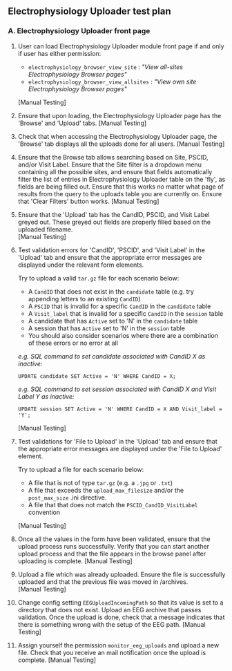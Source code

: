 ## Electrophysiology Uploader test plan

### A. Electrophysiology Uploader front page
1. User can load Electrophysiology Uploader module front page if and only if user has either permission:
   * `electrophysiology_browser_view_site` : _"View all-sites Electrophysiology Browser pages"_
   * `electrophysiology_browser_view_allsites` : _"View own site Electrophysiology Browser pages"_

   [Manual Testing]
2. Ensure that upon loading, the Electrophysiology Uploader page has the 'Browse' and 'Upload' tabs. [Manual Testing]
3. Check that when accessing the Electrophysiology Uploader page, the 'Browse' tab displays all the uploads done for all users.
   [Manual Testing]
4. Ensure that the Browse tab allows searching based on Site, PSCID, and/or Visit Label. Ensure that the Site filter 
   is a dropdown menu containing all the possible sites, and ensure that fields automatically filter the list of entries in Electrophysiology Uploader table on the 'fly', as fields are being filled out. Ensure that this works no matter what page of results
   from the query to the uploads table you are currently on. Ensure that 'Clear Filters' button works.
   [Manual Testing]     
5. Ensure that the 'Upload' tab has the CandID, PSCID, and Visit Label greyed out.
   These greyed out fields are properly filled based on the uploaded filename.  
   [Manual Testing]
6. Test validation errors for 'CandID', 'PSCID', and 'Visit Label' in the 'Upload' tab and ensure that the appropriate
   error messages are displayed under the relevant form elements.

   Try to upload a valid `tar.gz` file for each scenario below:
   - A `CandID` that does not exist in the `candidate` table (e.g. try appending letters to an existing `CandID`)
   - A `PSCID` that is invalid for a specific `CandID` in the `candidate` table
   - A `Visit_label` that is invalid for a specific `CandID` in the `session` table
   - A candidate that has `Active` set to 'N' in the `candidate` table
   - A session that has `Active` set to 'N' in the `session` table
   - You should also consider scenarios where there are a combination of these errors or no error at all

   _e.g. SQL command to set candidate associated with CandID X as inactive:_

   `UPDATE candidate SET Active = 'N' WHERE CandID = X;`

   _e.g. SQL command to set session associated with CandID X and Visit Label Y as inactive:_

   `UPDATE session SET Active = 'N' WHERE CandID = X AND Visit_label = 'Y';`

   [Manual Testing]
7. Test validations for 'File to Upload' in the 'Upload' tab and ensure that the appropriate
   error messages are displayed under the 'File to Upload' element.

   Try to upload a file for each scenario below:
   - A file that is not of type `tar.gz` (e.g. a `.jpg` or `.txt`)
   - A file that exceeds the `upload_max_filesize` and/or the `post_max_size` .ini directive.
   - A file that that does not match the `PSCID_CandID_VisitLabel` convention

   [Manual Testing]
8. Once all the values in the form have been validated, ensure that the upload process runs successfully.
   Verify that you can start another upload process and that the file appears in the browse panel after uploading is complete. 
   [Manual Testing]
9. Upload a file which was already uploaded. Ensure the file is successfully uploaded and that the previous file was moved in /archives.  
   [Manual Testing]
10. Change config setting `EEGUploadIncomingPath` so that its value is set to a directory that does not exist.
    Upload an EEG archive that passes validation. Once the upload is done, check that a message indicates that
    there is something wrong with the setup of the EEG path.
    [Manual Testing]
11. Assign yourself the permission `monitor_eeg_uploads` and upload a new file.
    Check that you receive an mail notification once the upload is complete.
    [Manual Testing]

